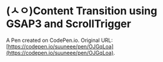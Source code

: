 # (ㅅㅇ)Content Transition using GSAP3 and ScrollTrigger 

A Pen created on CodePen.io. Original URL: [https://codepen.io/suuneee/pen/OJGqLoa](https://codepen.io/suuneee/pen/OJGqLoa).

